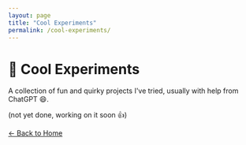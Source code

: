 ```yaml
---
layout: page
title: "Cool Experiments"
permalink: /cool-experiments/
---
```


# 🧪 Cool Experiments

A collection of fun and quirky projects I've tried, usually with help from ChatGPT 😄.

(not yet done, working on it soon 👍)

[← Back to Home](/)
